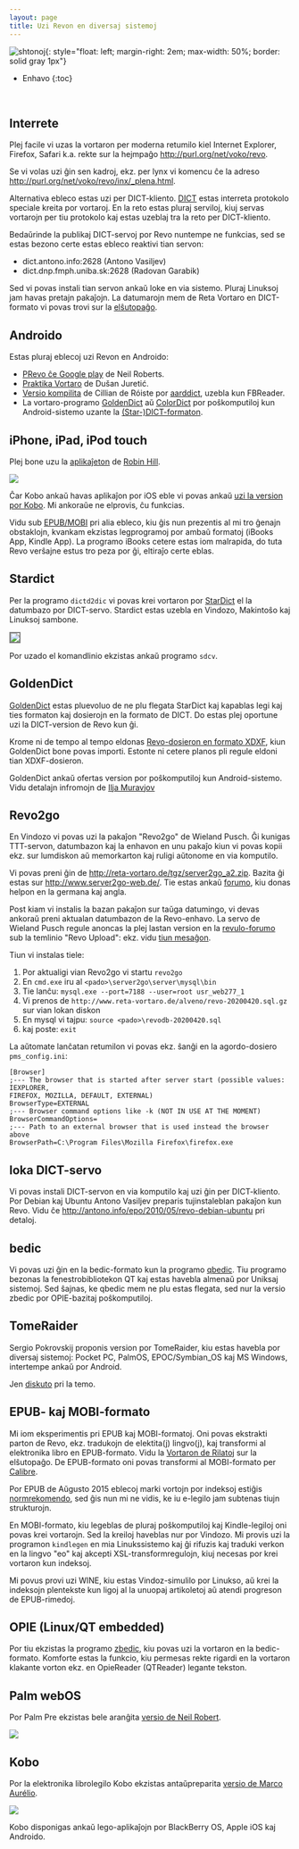 ```yaml
---
layout: page
title: Uzi Revon en diversaj sistemoj
---
```


![shtonoj](../assets/img/shtonoj.jpg){: style="float: left; margin-right: 2em; max-width: 50%; border: solid gray 1px"}

* Enhavo
{:toc}

<br clear="all"/>

## Interrete

Plej facile vi uzas la vortaron per moderna retumilo kiel Internet Explorer, Firefox, Safari k.a. rekte sur la hejmpaĝo <a target="_new" href="http://purl.org/net/voko/revo/">http://purl.org/net/voko/revo</a>.

Se vi volas uzi ĝin sen kadroj, ekz. per lynx vi komencu ĉe la adreso
<a target="_new" href="http://purl.org/net/voko/revo/inx/_plena.html">http://purl.org/net/voko/revo/inx/_plena.html</a>.

Alternativa ebleco estas uzi per DICT-kliento.
<a target="_new" href="http://www.dict.org/">DICT</a> estas interreta protokolo speciale kreita por vortaroj. En la reto estas pluraj serviloj, kiuj servas vortarojn per tiu protokolo kaj estas uzeblaj tra la reto per DICT-kliento.

Bedaŭrinde la publikaj DICT-servoj por Revo nuntempe ne funkcias, 
sed se estas bezono certe estas ebleco reaktivi tian servon:

- dict.antono.info:2628 (Antono Vasiljev)
- dict.dnp.fmph.uniba.sk:2628 (Radovan Garabik)


Sed vi povas instali tian servon ankaŭ loke en via sistemo. Pluraj Linuksoj jam havas pretajn pakaĵojn.
La datumarojn mem de Reta Vortaro en DICT-formato vi povas trovi sur la 
<a href="http://reta-vortaro.de/tgz/index.html">elŝutopaĝo</a>.


## Androido

Estas pluraj eblecoj uzi Revon en Androido:

- <a target="_new" href="https://play.google.com/store/apps/details?id=uk.co.busydoingnothing.prevo">PRevo ĉe Google play</a> de Neil Roberts.
- <a target="_new" href="https://play.google.com/store/apps/details?id=com.esperantajvortaroj.app">Praktika Vortaro</a> de Dušan Juretić.
- <a target="_new" href="http://dodoburgers.com/eo/">Versio kompilita</a> de Cillian de Róiste por <a target="_new" href="http://aarddict.org/">aarddict</a>, uzebla kun FBReader.
- La vortaro-programo <a target="_new" href="http://goldendict.org">GoldenDict</a> aŭ <a target="_new" href="https://play.google.com/store/apps/details?id=com.socialnmobile.colordict&amp;hl=en">ColorDict</a> por poŝkomputiloj kun Android-sistemo uzante la <a href="https://github.com/muravjov/vkompililo#eo-kiel-instali-revo-en-telefonon-kun-android">(Star-)DICT-formaton</a>. 


## iPhone, iPad, iPod touch

Plej bone uzu la 
<a target="_new" href="https://itunes.apple.com/us/app/id1093321928">aplikaĵeton</a> de 
<a target="_new" href="http://sinuousrill.com/projects/PoshReVo_eo.html">Robin Hill</a>.

<img src="http://www.inthescales.com/resources/projects/poshrevo/screenshots/poshrevo_2.jpeg"/>

Ĉar Kobo ankaŭ havas aplikaĵon por iOS eble vi povas ankaŭ [uzi
la version por Kobo](#kobo). Mi ankoraŭe ne elprovis, ĉu funkcias.

Vidu sub [EPUB/MOBI](#epub--kaj-mobi-formato) pri alia ebleco, kiu ĝis nun prezentis al mi tro ĝenajn obstaklojn, kvankam ekzistas legprogramoj por ambaŭ formatoj (iBooks App, Kindle App). La programo iBooks cetere estas iom malrapida, do tuta Revo verŝajne estus tro peza por ĝi, eltiraĵo certe eblas. 



## Stardict

Per la programo `dictd2dic` vi povas krei vortaron por
<a target="_new" href="http://stardict.sf.net">StarDict</a> el la datumbazo por DICT-servo. Stardict estas uzebla en Vindozo, Makintoŝo kaj Linuksoj sambone.


<img src="../assets/img/stardict.png" style="border: 2px solid gray"/>


Por uzado el komandlinio ekzistas ankaŭ programo `sdcv`.


## GoldenDict

<a target="_new" href="http://goldendict.org">GoldenDict</a> estas pluevoluo de ne plu flegata StarDict kaj kapablas legi kaj ties formaton kaj dosierojn en la formato de DICT. Do estas plej oportune uzi la DICT-version de Revo kun ĝi.

Krome ni de tempo al tempo eldonas <a href="https://github.com/revuloj/revo-fonto/releases/tag/v2020-08-31-dictd-xdxf">Revo-dosieron en formato XDXF</a>, kiun GoldenDict bone povas importi.
Estonte ni cetere planos pli regule eldoni tian XDXF-dosieron.

GoldenDict ankaŭ ofertas version por poŝkomputiloj kun Android-sistemo.
Vidu detalajn infromojn de <a target="_new" href="https://github.com/muravjov/vkompililo#eo-kiel-instali-revo-en-telefonon-kun-android">Ilja Muravjov</a>


## Revo2go


En Vindozo vi povas uzi la pakaĵon "Revo2go" de Wieland Pusch. Ĝi kunigas TTT-servon, datumbazon kaj la enhavon en unu pakaĵo kiun vi povas kopii ekz. sur lumdiskon aŭ memorkarton kaj ruligi aŭtonome en via komputilo.



Vi povas preni ĝin de <a href="http://reta-vortaro.de/tgz/server2go_a2.zip">http://reta-vortaro.de/tgz/server2go_a2.zip</a>. 
Bazita ĝi estas sur  <a target="_new" href="http://www.server2go-web.de/">http://www.server2go-web.de/</a>. Tie estas ankaŭ 
<a target="_new" href="http://www.server2go-web.de/forum/">forumo</a>, kiu donas helpon en la germana kaj angla.


Post kiam vi instalis la bazan pakaĵon sur taŭga datumingo, vi devas ankoraŭ preni aktualan datumbazon de la Revo-enhavo. La servo de Wieland Pusch regule anoncas la plej lastan version en la [revulo-forumo](https://groups.io/g/revuloj/) sub la temlinio "Revo Upload":
ekz. vidu <a target="_new" href="https://groups.io/g/revuloj/topic/revo_upload/73341378">tiun mesaĝon</a>.


Tiun vi instalas tiele:

1. Por aktualigi vian Revo2go vi startu `revo2go`
1. En `cmd.exe` iru al `<pado>\server2go\server\mysql\bin`
1. Tie lanĉu: `mysql.exe --port=7188 --user=root usr_web277_1`
1. Vi prenos de `http://www.reta-vortaro.de/alveno/revo-20200420.sql.gz` sur vian lokan diskon
1. En mysql vi tajpu: `source <pado>\revodb-20200420.sql`
1. kaj poste: `exit`



La aŭtomate lanĉatan retumilon vi povas ekz. ŝanĝi en la agordo-dosiero
 `pms_config.ini`:

```
[Browser]
;--- The browser that is started after server start (possible values: IEXPLORER,
FIREFOX, MOZILLA, DEFAULT, EXTERNAL)
BrowserType=EXTERNAL
;--- Browser command options like -k (NOT IN USE AT THE MOMENT)
BrowserCommandOptions=
;--- Path to an external browser that is used instead the browser above
BrowserPath=C:\Program Files\Mozilla Firefox\firefox.exe
```


## loka DICT-servo

Vi povas instali DICT-servon en via komputilo kaj uzi ĝin per DICT-kliento.
Por Debian kaj Ubuntu Antono Vasiljev preparis tujinstaleblan pakaĵon kun Revo. Vidu ĉe 
<a target="_new" href="http://antono.info/epo/2010/05/revo-debian-ubuntu">http://antono.info/epo/2010/05/revo-debian-ubuntu</a> pri detaloj.


## bedic
Vi povas uzi ĝin en la bedic-formato kun la programo 
<a target="_new" href="http://bedic.sourceforge.net/">qbedic</a>. Tiu programo bezonas la fenestrobibliotekon QT kaj estas havebla almenaŭ por Uniksaj sistemoj. Sed ŝajnas, ke qbedic mem ne plu estas flegata, sed nur la versio zbedic por OPIE-bazitaj poŝkomputiloj. 


<!-- <h2 id="posxo">Poŝkomputiloj -->



## TomeRaider

Sergio Pokrovskij proponis version por TomeRaider, kiu estas havebla por diversaj sistemoj:
Pocket PC, PalmOS, EPOC/Symbian_OS kaj MS Windows, intertempe ankaŭ por Android.

Jen <a target="_new" href="http://tech.groups.yahoo.com/group/revuloj/message/5681">diskuto</a>
pri la temo.


## EPUB- kaj MOBI-formato

Mi iom eksperimentis pri EPUB kaj MOBI-formatoj. Oni povas ekstrakti parton de Revo, ekz. tradukojn de elektita(j) lingvo(j), kaj transformi al elektronika libro en EPUB-formato. Vidu la <a href="http://reta-vortaro.de/tgz/index.html">Vortaron de Rilatoj</a> sur la elŝutopaĝo. De EPUB-formato oni povas transformi al MOBI-formato per <a target="_new" href="http://calibre-ebook.com/">Calibre</a>.


Por EPUB de Aŭgusto 2015 eblecoj marki vortojn por indeksoj estiĝis <a target="_new" href="http://www.idpf.org/epub/dict/">normrekomendo</a>, sed ĝis nun mi ne vidis, ke iu e-legilo jam subtenas tiujn strukturojn.


En MOBI-formato, kiu legeblas de pluraj poŝkomputiloj kaj Kindle-legiloj oni povas krei vortarojn. Sed la kreiloj haveblas nur por Vindozo. Mi provis uzi la programon `kindlegen` en mia Linukssistemo kaj ĝi rifuzis kaj traduki verkon en la lingvo "eo" kaj akcepti XSL-transformregulojn, kiuj necesas por krei vortaron kun indeksoj.


Mi povus provi uzi WINE, kiu estas Vindoz-simulilo por Linukso, aŭ krei la indeksojn plentekste kun ligoj al la unuopaj artikoletoj aŭ atendi progreson de EPUB-rimedoj.


## OPIE (Linux/QT embedded)

Por tiu ekzistas la programo <a target="_new" href="http://bedic.sourceforge.net/">zbedic</a>, kiu povas uzi la vortaron en la bedic-formato. Komforte estas la funkcio, kiu permesas rekte rigardi en la vortaron klakante vorton ekz. en OpieReader (QTReader) legante tekston.

## Palm webOS

Por Palm Pre ekzistas bele aranĝita
<a target="_new" href="http://www.busydoingnothing.co.uk/prevo/">versio de Neil Robert</a>.


<img src="http://www.busydoingnothing.co.uk/prevo/prevo.png"/>


## Kobo

Por la elektronika librolegilo Kobo ekzistas antaŭpreparita 
<a target="_new" href="https://bitbucket.org/marko31/konvertado-de-revo/wiki/Home">versio de
Marco Aurélio</a>.


<img src="https://bitbucket.org/marko31/konvertado-de-revo/wiki/Bildoj/kobo-02.jpg"/>


  Kobo disponigas ankaŭ lego-aplikaĵojn por
   BlackBerry OS, Apple iOS kaj Androido.
